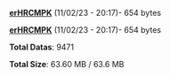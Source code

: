 [**erHRCMPK**](/data/erHRCMPK.txt) (11/02/23 - 20:17)- 654 bytes

[**erHRCMPK**](/data/erHRCMPK.txt) (11/02/23 - 20:17)- 654 bytes

**Total Datas**: 9471

**Total Size**: 63.60 MB / 63.6 MB
